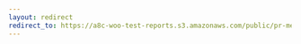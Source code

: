 ```yaml
---
layout: redirect
redirect_to: https://a8c-woo-test-reports.s3.amazonaws.com/public/pr-merge/43564/api/index.html
---
```

